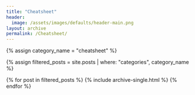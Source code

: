 ```yaml
---
title: "Cheatsheet"
header:
  image: /assets/images/defaults/header-main.png
layout: archive
permalink: /Cheatsheet/
---
```


{% assign category_name = "cheatsheet" %}

{% assign filtered_posts = site.posts | where: "categories", category_name %}

{% for post in filtered_posts %}
  {% include archive-single.html %}
{% endfor %}